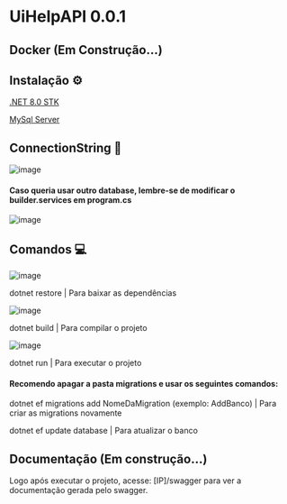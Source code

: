 # UiHelpAPI 0.0.1

## Docker (Em Construção...)


##  Instalação ⚙

[.NET 8.0 STK](https://dotnet.microsoft.com/en-us/download)

[MySql Server](https://dev.mysql.com/downloads/installer/)

## ConnectionString 🔌

![image](https://github.com/user-attachments/assets/39540072-92a8-4789-8d1d-a8ea34fada12)

#### Caso queria usar outro database, lembre-se de modificar o builder.services em program.cs

![image](https://github.com/user-attachments/assets/cc9b97c9-4b50-4015-95f6-b96494f139bd)

## Comandos 💻

![image](https://github.com/user-attachments/assets/c48c3528-7ea7-4933-930d-480f873282ef) 

dotnet restore |  Para baixar as dependências 

![image](https://github.com/user-attachments/assets/c41e821d-d8a5-4aea-9ff1-6f4248e1e9ab)

dotnet build | Para compilar o projeto

![image](https://github.com/user-attachments/assets/fcf152de-6d15-4093-8ffa-6afbc38bc58a)

dotnet run | Para executar o projeto



#### Recomendo apagar a pasta migrations e usar os seguintes comandos:

dotnet ef migrations add NomeDaMigration (exemplo: AddBanco) | Para criar as migrations novamente 

dotnet ef update database | Para atualizar o banco 


## Documentação (Em construção...)

Logo após executar o projeto, acesse: [IP]/swagger para ver a documentação gerada pelo swagger.
